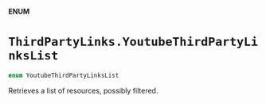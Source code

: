 **ENUM**

# `ThirdPartyLinks.YoutubeThirdPartyLinksList`

```swift
enum YoutubeThirdPartyLinksList
```

Retrieves a list of resources, possibly filtered.
